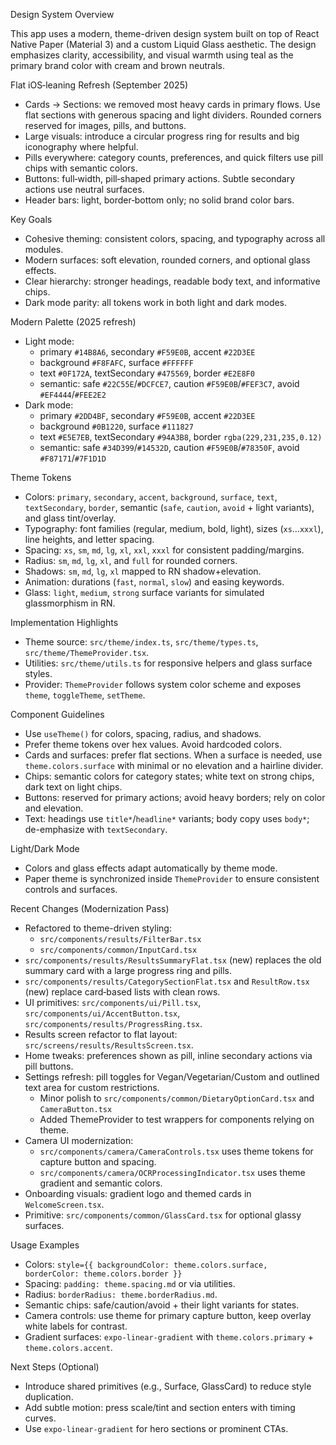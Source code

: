 Design System Overview

This app uses a modern, theme-driven design system built on top of React Native Paper (Material 3) and a custom Liquid Glass aesthetic. The design emphasizes clarity, accessibility, and visual warmth using teal as the primary brand color with cream and brown neutrals.

Flat iOS‑leaning Refresh (September 2025)
- Cards → Sections: we removed most heavy cards in primary flows. Use flat sections with generous spacing and light dividers. Rounded corners reserved for images, pills, and buttons.
- Large visuals: introduce a circular progress ring for results and big iconography where helpful.
- Pills everywhere: category counts, preferences, and quick filters use pill chips with semantic colors.
- Buttons: full‑width, pill‑shaped primary actions. Subtle secondary actions use neutral surfaces.
- Header bars: light, border‑bottom only; no solid brand color bars.

Key Goals
- Cohesive theming: consistent colors, spacing, and typography across all modules.
- Modern surfaces: soft elevation, rounded corners, and optional glass effects.
- Clear hierarchy: stronger headings, readable body text, and informative chips.
- Dark mode parity: all tokens work in both light and dark modes.

Modern Palette (2025 refresh)
- Light mode:
  - primary `#14B8A6`, secondary `#F59E0B`, accent `#22D3EE`
  - background `#F8FAFC`, surface `#FFFFFF`
  - text `#0F172A`, textSecondary `#475569`, border `#E2E8F0`
  - semantic: safe `#22C55E`/`#DCFCE7`, caution `#F59E0B`/`#FEF3C7`, avoid `#EF4444`/`#FEE2E2`
- Dark mode:
  - primary `#2DD4BF`, secondary `#F59E0B`, accent `#22D3EE`
  - background `#0B1220`, surface `#111827`
  - text `#E5E7EB`, textSecondary `#94A3B8`, border `rgba(229,231,235,0.12)`
  - semantic: safe `#34D399`/`#14532D`, caution `#F59E0B`/`#78350F`, avoid `#F87171`/`#7F1D1D`

Theme Tokens
- Colors: `primary`, `secondary`, `accent`, `background`, `surface`, `text`, `textSecondary`, `border`, semantic (`safe`, `caution`, `avoid` + light variants), and glass tint/overlay.
- Typography: font families (regular, medium, bold, light), sizes (`xs`…`xxxl`), line heights, and letter spacing.
- Spacing: `xs`, `sm`, `md`, `lg`, `xl`, `xxl`, `xxxl` for consistent padding/margins.
- Radius: `sm`, `md`, `lg`, `xl`, and `full` for rounded corners.
- Shadows: `sm`, `md`, `lg`, `xl` mapped to RN shadow+elevation.
- Animation: durations (`fast`, `normal`, `slow`) and easing keywords.
- Glass: `light`, `medium`, `strong` surface variants for simulated glassmorphism in RN.

Implementation Highlights
- Theme source: `src/theme/index.ts`, `src/theme/types.ts`, `src/theme/ThemeProvider.tsx`.
- Utilities: `src/theme/utils.ts` for responsive helpers and glass surface styles.
- Provider: `ThemeProvider` follows system color scheme and exposes `theme`, `toggleTheme`, `setTheme`.

Component Guidelines
- Use `useTheme()` for colors, spacing, radius, and shadows.
- Prefer theme tokens over hex values. Avoid hardcoded colors.
- Cards and surfaces: prefer flat sections. When a surface is needed, use `theme.colors.surface` with minimal or no elevation and a hairline divider.
- Chips: semantic colors for category states; white text on strong chips, dark text on light chips.
- Buttons: reserved for primary actions; avoid heavy borders; rely on color and elevation.
- Text: headings use `title*`/`headline*` variants; body copy uses `body*`; de-emphasize with `textSecondary`.

Light/Dark Mode
- Colors and glass effects adapt automatically by theme mode.
- Paper theme is synchronized inside `ThemeProvider` to ensure consistent controls and surfaces.

Recent Changes (Modernization Pass)
- Refactored to theme-driven styling:
  - `src/components/results/FilterBar.tsx`
  - `src/components/common/InputCard.tsx`
- `src/components/results/ResultsSummaryFlat.tsx` (new) replaces the old summary card with a large progress ring and pills.
- `src/components/results/CategorySectionFlat.tsx` and `ResultRow.tsx` (new) replace card‑based lists with clean rows.
- UI primitives: `src/components/ui/Pill.tsx`, `src/components/ui/AccentButton.tsx`, `src/components/results/ProgressRing.tsx`.
- Results screen refactor to flat layout: `src/screens/results/ResultsScreen.tsx`.
- Home tweaks: preferences shown as pill, inline secondary actions via pill buttons.
- Settings refresh: pill toggles for Vegan/Vegetarian/Custom and outlined text area for custom restrictions.
  - Minor polish to `src/components/common/DietaryOptionCard.tsx` and `CameraButton.tsx`
  - Added ThemeProvider to test wrappers for components relying on theme.
- Camera UI modernization:
  - `src/components/camera/CameraControls.tsx` uses theme tokens for capture button and spacing.
  - `src/components/camera/OCRProcessingIndicator.tsx` uses theme gradient and semantic colors.
- Onboarding visuals: gradient logo and themed cards in `WelcomeScreen.tsx`.
- Primitive: `src/components/common/GlassCard.tsx` for optional glassy surfaces.

Usage Examples
- Colors: `style={{ backgroundColor: theme.colors.surface, borderColor: theme.colors.border }}`
- Spacing: `padding: theme.spacing.md` or via utilities.
- Radius: `borderRadius: theme.borderRadius.md`.
- Semantic chips: safe/caution/avoid + their light variants for states.
- Camera controls: use theme for primary capture button, keep overlay white labels for contrast.
- Gradient surfaces: `expo-linear-gradient` with `theme.colors.primary` + `theme.colors.accent`.

Next Steps (Optional)
- Introduce shared primitives (e.g., Surface, GlassCard) to reduce style duplication.
- Add subtle motion: press scale/tint and section enters with timing curves.
- Use `expo-linear-gradient` for hero sections or prominent CTAs.
